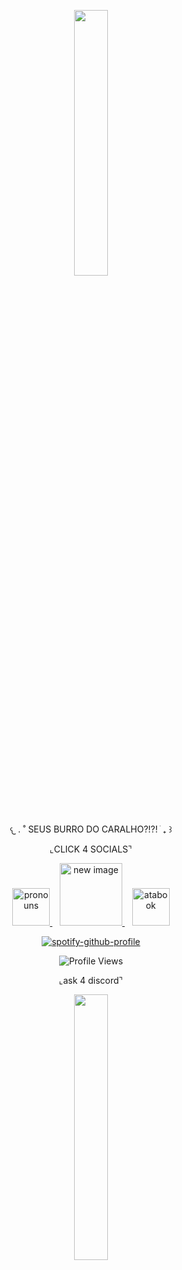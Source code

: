 
<p align="center" width="100%">
    <img width="33%" src="https://64.media.tumblr.com/fd35cf12725a4247eb82be57c63966ce/f3d2d6bad6f51320-08/s400x600/da82c7b34912851dd2ab3a62663fc71064c63766.gifv" width="60">
</p>

<p align="center">
  𐔌   .  ˚ SEUS BURRO DO CARALHO?!?! ֹ  ₊ ꒱
</p>

<p align="center">
  ⌞CLICK 4 SOCIALS⌝
</p>
 <p align="center">
 
 <p align="center">
  <a href="https://pronouns.cc/@s0apsy">
    <img src="https://i.imgur.com/bUUhIqz.gif" alt="pronouns" width="60">
  </a>
  &nbsp;&nbsp;
  <a href="https://sosoapsy.straw.page">
    <img src="https://64.media.tumblr.com/6b2fe7165009f4bfbccb7a38e2d489cd/1b769f25d08476ed-22/s100x200/5b862e402068b208ba33f2b3f5d496f0e5c516de.pnj" alt="new image" width="100">
  </a>
  &nbsp;&nbsp;
    <a href="https://s0apsy.atabook.org">
    <img src="https://i.imgur.com/bUUhIqz.gif" alt="atabook" width="60">
  </a>

<p align="center">
  <a href="https://github.com/kittinan/spotify-github-profile">
    <img src="https://spotify-github-profile.kittinanx.com/api/view?uid=12ckph3ot59wwg34vopzfclra&cover_image=true&theme=natemoo-re&show_offline=false&background_color=f7abcc&interchange=false&bar_color=99daff&bar_color_cover=false" alt="spotify-github-profile">
  </a>
</p>

<p align="center">
  <img src="https://komarev.com/ghpvc/?username=your-github-username&color=99daff&label=hi" alt="Profile Views"/>
</p>

<p align="center">
  ⌞ask 4 discord⌝
</p>
 <p align="center">

<p align="center" width="100%">
    <img width="33%" src="https://64.media.tumblr.com/fd35cf12725a4247eb82be57c63966ce/f3d2d6bad6f51320-08/s400x600/da82c7b34912851dd2ab3a62663fc71064c63766.gifv">
</p>
